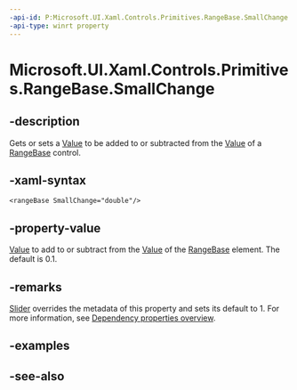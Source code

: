 ```yaml
---
-api-id: P:Microsoft.UI.Xaml.Controls.Primitives.RangeBase.SmallChange
-api-type: winrt property
---
```


<!-- Property syntax
public double SmallChange { get;  set; }
-->

# Microsoft.UI.Xaml.Controls.Primitives.RangeBase.SmallChange

## -description
Gets or sets a [Value](rangebase_value.md) to be added to or subtracted from the [Value](rangebase_value.md) of a [RangeBase](rangebase.md) control.

## -xaml-syntax
```xaml
<rangeBase SmallChange="double"/>
```


## -property-value
[Value](rangebase_value.md) to add to or subtract from the [Value](rangebase_value.md) of the [RangeBase](rangebase.md) element. The default is 0.1.

## -remarks
[Slider](../microsoft.ui.xaml.controls/slider.md) overrides the metadata of this property and sets its default to 1. For more information, see [Dependency properties overview](/windows/uwp/xaml-platform/dependency-properties-overview).

## -examples

## -see-also
